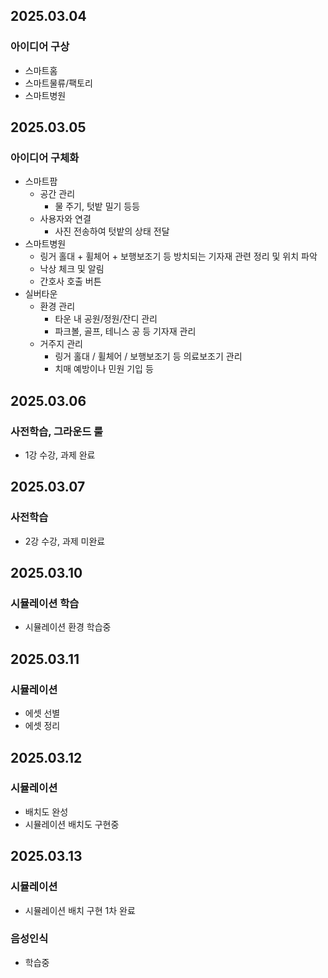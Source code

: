 
## 2025.03.04
### 아이디어 구상
- 스마트홈
- 스마트물류/팩토리
- 스마트병원

## 2025.03.05
### 아이디어 구체화
- 스마트팜
    - 공간 관리
        - 물 주기, 텃밭 밀기 등등
    - 사용자와 연결
        - 사진 전송하여 텃밭의 상태 전달
- 스마트병원
    - 링거 홀대 + 휠체어 + 보행보조기 등 방치되는 기자재 관련 정리 및 위치 파악
    - 낙상 체크 및 알림
    - 간호사 호출 버튼
- 실버타운
    - 환경 관리
        - 타운 내 공원/정원/잔디 관리
        - 파크볼, 골프, 테니스 공 등 기자재 관리
    - 거주지 관리
        - 링거 홀대 / 휠체어 / 보행보조기 등 의료보조기 관리
        - 치매 예방이나 민원 기입 등


## 2025.03.06
### 사전학습, 그라운드 룰
- 1강 수강, 과제 완료

## 2025.03.07
### 사전학습
- 2강 수강, 과제 미완료

## 2025.03.10
### 시뮬레이션 학습
- 시뮬레이션 환경 학습중

## 2025.03.11
### 시뮬레이션 
- 에셋 선별
- 에셋 정리

## 2025.03.12
### 시뮬레이션
- 배치도 완성
- 시뮬레이션 배치도 구현중

## 2025.03.13
### 시뮬레이션
- 시뮬레이션 배치 구현 1차 완료
### 음성인식
- 학습중
